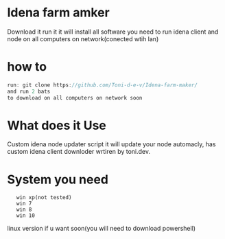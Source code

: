 # Idena farm amker
Download it run it it will install all software you need to run idena client and node on all computers on network(conected wtih lan)
# how to
```go to c drive 
run: git clone https://github.com/Toni-d-e-v/Idena-farm-maker/
and run 2 bats
to download on all computers on network soon
```
# What does it Use
Custom idena node updater script it will update your node automacly, has custom idena client downloder wrtiren by toni.dev.
# System you need
```
   win xp(not tested)
   win 7
   win 8
   win 10
  ```
  linux version if u want soon(you will need to download powershell)
